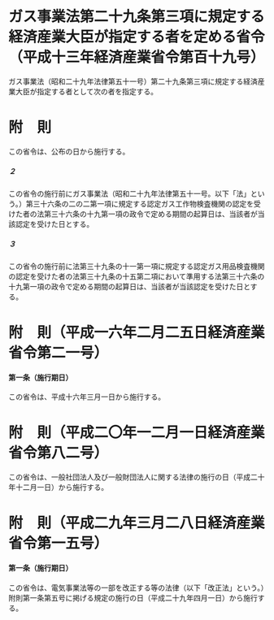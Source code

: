 # ガス事業法第二十九条第三項に規定する経済産業大臣が指定する者を定める省令（平成十三年経済産業省令第百十九号）
ガス事業法（昭和二十九年法律第五十一号）第二十九条第三項に規定する経済産業大臣が指定する者として次の者を指定する。
# 附　則
この省令は、公布の日から施行する。
##### ２
この省令の施行前にガス事業法（昭和二十九年法律第五十一号。以下「法」という。）第三十六条の二の二第一項に規定する認定ガス工作物検査機関の認定を受けた者の法第三十六条の十九第一項の政令で定める期間の起算日は、当該者が当該認定を受けた日とする。
##### ３
この省令の施行前に法第三十九条の十一第一項に規定する認定ガス用品検査機関の認定を受けた者の法第三十九条の十五第二項において準用する法第三十六条の十九第一項の政令で定める期間の起算日は、当該者が当該認定を受けた日とする。
# 附　則（平成一六年二月二五日経済産業省令第二一号）
#### 第一条（施行期日）
この省令は、平成十六年三月一日から施行する。
# 附　則（平成二〇年一二月一日経済産業省令第八二号）
この省令は、一般社団法人及び一般財団法人に関する法律の施行の日（平成二十年十二月一日）から施行する。
# 附　則（平成二九年三月二八日経済産業省令第一五号）
#### 第一条（施行期日）
この省令は、電気事業法等の一部を改正する等の法律（以下「改正法」という。）附則第一条第五号に掲げる規定の施行の日（平成二十九年四月一日）から施行する。
